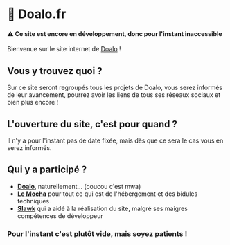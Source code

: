 # 💾 Doalo.fr
<h4>⚠️ Ce site est encore en développement, donc pour l'instant inaccessible</h4>

Bienvenue sur le site internet de [Doalo](https://twitter.com/Doalou) !

## Vous y trouvez quoi ? 
Sur ce site seront regroupés tous les projets de Doalo, vous serez informés de leur avancement, pourrez avoir les liens de tous ses réseaux sociaux et bien plus encore !

## L'ouverture du site, c'est pour quand ?
Il n'y a pour l'instant pas de date fixée, mais dès que ce sera le cas vous en serez informés.

## Qui y a participé ?

* **[Doalo](https://twitter.com/Doalou)**, naturellement... (coucou c'est mwa)
* **[Le Mocha](https://www.twitch.tv/le_mocha)** pour tout ce qui est de l'hébergement et des bidules techniques
* **[Slawk](https://twitter.com/SlawkLeGrand)** qui a aidé à la réalisation du site, malgré ses maigres compétences de développeur

<h3>Pour l'instant c'est plutôt vide, mais soyez patients !</h3>
